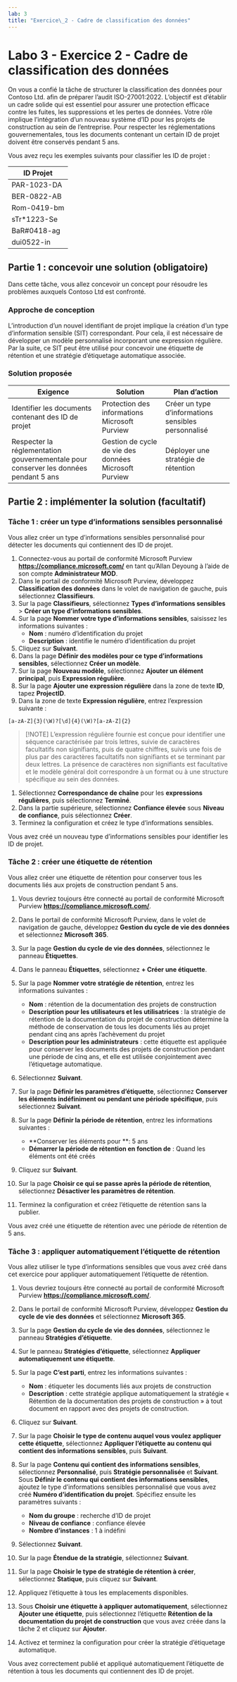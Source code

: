 ```yaml
---
lab: 3
title: "Exercice\_2 - Cadre de classification des données"
---
```



# Labo 3 - Exercice 2 - Cadre de classification des données

On vous a confié la tâche de structurer la classification des données pour Contoso Ltd. afin de préparer l’audit ISO-27001:2022. L’objectif est d’établir un cadre solide qui est essentiel pour assurer une protection efficace contre les fuites, les suppressions et les pertes de données. Votre rôle implique l’intégration d’un nouveau système d’ID pour les projets de construction au sein de l’entreprise. Pour respecter les réglementations gouvernementales, tous les documents contenant un certain ID de projet doivent être conservés pendant 5 ans.

Vous avez reçu les exemples suivants pour classifier les ID de projet :

|ID Projet|
|----|
|PAR-1023-DA|
|BER-0822-AB|
|Rom-0419-bm|
|sTr*1223-Se|
|BaR#0418-ag|
|dui0522-in|

## Partie 1 : concevoir une solution (obligatoire)

Dans cette tâche, vous allez concevoir un concept pour résoudre les problèmes auxquels Contoso Ltd est confronté.

### Approche de conception

L’introduction d’un nouvel identifiant de projet implique la création d’un type d’information sensible (SIT) correspondant. Pour cela, il est nécessaire de développer un modèle personnalisé incorporant une expression régulière. Par la suite, ce SIT peut être utilisé pour concevoir une étiquette de rétention et une stratégie d’étiquetage automatique associée.

### Solution proposée

|Exigence|Solution|Plan d’action|
|----|----|----|
|Identifier les documents contenant des ID de projet|Protection des informations Microsoft Purview|Créer un type d’informations sensibles personnalisé|
|Respecter la réglementation gouvernementale pour conserver les données pendant 5 ans| Gestion de cycle de vie des données Microsoft Purview|Déployer une stratégie de rétention|

## Partie 2 : implémenter la solution (facultatif)

### Tâche 1 : créer un type d’informations sensibles personnalisé

Vous allez créer un type d’informations sensibles personnalisé pour détecter les documents qui contiennent des ID de projet.

1. Connectez-vous au portail de conformité Microsoft Purview **https://compliance.microsoft.com/** en tant qu’Allan Deyoung à l’aide de son compte **Administrateur MOD**.
1. Dans le portail de conformité Microsoft Purview, développez **Classification des données** dans le volet de navigation de gauche, puis sélectionnez **Classifieurs**.
3. Sur la page **Classifieurs**, sélectionnez **Types d’informations sensibles** > **Créer un type d’informations sensibles**.
4. Sur la page **Nommer votre type d’informations sensibles**, saisissez les informations suivantes :
    - **Nom** : numéro d’identification du projet
    - **Description** : identifie le numéro d’identification du projet
1. Cliquez sur **Suivant**.
1. Dans la page **Définir des modèles pour ce type d’informations sensibles**, sélectionnez **Créer un modèle**.
1. Sur la page **Nouveau modèle**, sélectionnez **Ajouter un élément principal**, puis **Expression régulière**.
1. Sur la page **Ajouter une expression régulière** dans la zone de texte **ID**, tapez **ProjectID**.
1. Dans la zone de texte **Expression régulière**, entrez l’expression suivante :

```
[a-zA-Z]{3}(\W)?[\d]{4}(\W)?[a-zA-Z]{2}
```

> [!NOTE] L’expression régulière fournie est conçue pour identifier une séquence caractérisée par trois lettres, suivie de caractères facultatifs non signifiants, puis de quatre chiffres, suivis une fois de plus par des caractères facultatifs non signifiants et se terminant par deux lettres. La présence de caractères non signifiants est facultative et le modèle général doit correspondre à un format ou à une structure spécifique au sein des données.

1. Sélectionnez **Correspondance de chaîne** pour les **expressions régulières**, puis sélectionnez **Terminé**.
1. Dans la partie supérieure, sélectionnez **Confiance élevée** sous **Niveau de confiance**, puis sélectionnez **Créer**.
1. Terminez la configuration et créez le type d’informations sensibles.

Vous avez créé un nouveau type d’informations sensibles pour identifier les ID de projet.

### Tâche 2 : créer une étiquette de rétention

Vous allez créer une étiquette de rétention pour conserver tous les documents liés aux projets de construction pendant 5 ans.

1. Vous devriez toujours être connecté au portail de conformité Microsoft Purview **https://compliance.microsoft.com/**.
1. Dans le portail de conformité Microsoft Purview, dans le volet de navigation de gauche, développez **Gestion du cycle de vie des données** et sélectionnez **Microsoft 365**.
1. Sur la page **Gestion du cycle de vie des données**, sélectionnez le panneau **Étiquettes**.
1. Dans le panneau **Étiquettes**, sélectionnez **+ Créer une étiquette**.
1. Sur la page **Nommer votre stratégie de rétention**, entrez les informations suivantes :

    - **Nom** : rétention de la documentation des projets de construction
    - **Description pour les utilisateurs et les utilisatrices** : la stratégie de rétention de la documentation du projet de construction détermine la méthode de conservation de tous les documents liés au projet pendant cinq ans après l’achèvement du projet
    - **Description pour les administrateurs** : cette étiquette est appliquée pour conserver les documents des projets de construction pendant une période de cinq ans, et elle est utilisée conjointement avec l’étiquetage automatique.

1. Sélectionnez **Suivant**.
1. Sur la page **Définir les paramètres d’étiquette**, sélectionnez **Conserver les éléments indéfiniment ou pendant une période spécifique**, puis sélectionnez **Suivant**.
1. Sur la page **Définir la période de rétention**, entrez les informations suivantes :

    - **Conserver les éléments pour **: 5 ans
    - **Démarrer la période de rétention en fonction de** : Quand les éléments ont été créés

1. Cliquez sur **Suivant**.
1. Sur la page **Choisir ce qui se passe après la période de rétention**, sélectionnez **Désactiver les paramètres de rétention**.
1. Terminez la configuration et créez l’étiquette de rétention sans la publier.

Vous avez créé une étiquette de rétention avec une période de rétention de 5 ans.

### Tâche 3 : appliquer automatiquement l’étiquette de rétention

Vous allez utiliser le type d’informations sensibles que vous avez créé dans cet exercice pour appliquer automatiquement l’étiquette de rétention.

1. Vous devriez toujours être connecté au portail de conformité Microsoft Purview **https://compliance.microsoft.com/**.
1. Dans le portail de conformité Microsoft Purview, développez **Gestion du cycle de vie des données** et sélectionnez **Microsoft 365**.
1. Sur la page **Gestion du cycle de vie des données**, sélectionnez le panneau **Stratégies d’étiquette**.
1. Sur le panneau **Stratégies d’étiquette**, sélectionnez **Appliquer automatiquement une étiquette**.
1. Sur la page **C’est parti**, entrez les informations suivantes :

    - **Nom** : étiqueter les documents liés aux projets de construction
    - **Description** : cette stratégie applique automatiquement la stratégie « Rétention de la documentation des projets de construction » à tout document en rapport avec des projets de construction.

1. Cliquez sur **Suivant**.
1. Sur la page **Choisir le type de contenu auquel vous voulez appliquer cette étiquette**, sélectionnez **Appliquer l’étiquette au contenu qui contient des informations sensibles**, puis **Suivant**.
1. Sur la page **Contenu qui contient des informations sensibles**, sélectionnez **Personnalisé**, puis **Stratégie personnalisée** et **Suivant**.
Sous **Définir le contenu qui contient des informations sensibles**, ajoutez le type d’informations sensibles personnalisé que vous avez créé **Numéro d’identification du projet**. Spécifiez ensuite les paramètres suivants :

    - **Nom du groupe** : recherche d’ID de projet
    - **Niveau de confiance** : confiance élevée
    - **Nombre d’instances** : 1 à indéfini

1. Sélectionnez **Suivant**.
1. Sur la page **Étendue de la stratégie**, sélectionnez **Suivant**.
1. Sur la page **Choisir le type de stratégie de rétention à créer**, sélectionnez **Statique**, puis cliquez sur **Suivant**.
1. Appliquez l’étiquette à tous les emplacements disponibles.
1. Sous **Choisir une étiquette à appliquer automatiquement**, sélectionnez **Ajouter une étiquette**, puis sélectionnez l’étiquette **Rétention de la documentation du projet de construction** que vous avez créée dans la tâche 2 et cliquez sur **Ajouter**.
1. Activez et terminez la configuration pour créer la stratégie d’étiquetage automatique.

Vous avez correctement publié et appliqué automatiquement l’étiquette de rétention à tous les documents qui contiennent des ID de projet.
